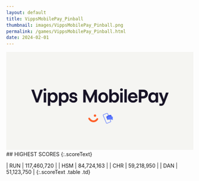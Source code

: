 ```yaml
---
layout: default
title: VippsMobilePay_Pinball
thumbnail: images/VippsMobilePay_Pinball.png
permalink: /games/VippsMobilePay_Pinball.html
date: 2024-02-01
---
```


<img src="../images/VippsMobilePay_Pinball.png" class="gameThumbnail img-fluid mx-auto align-middle">
## HIGHEST SCORES
{:.scoreText}

| RUN | 117,460,720 | 
| HSM | 84,724,163 | 
| CHR | 59,218,950 | 
| DAN | 51,123,750 | 
{:.scoreText .table .td}
